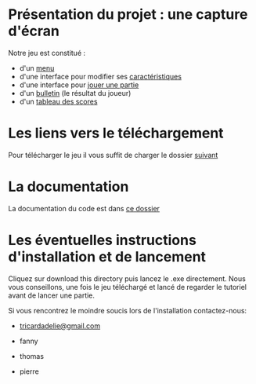 # Présentation du projet : une capture d'écran

Notre jeu est constitué :
- d'un [menu](https://git.unistra.fr/les-canards-boiteux/projet1/-/blob/master/Projet%20T3/Projet%20T3/Resources/Tuto_Menu.PNG)
- d'une interface pour modifier ses [caractéristiques](https://git.unistra.fr/les-canards-boiteux/projet1/-/blob/master/Projet%20T3/Projet%20T3/Resources/Tuto_Caract%C3%A9ristiques.PNG)
- d'une interface pour [jouer une partie](https://git.unistra.fr/les-canards-boiteux/projet1/-/blob/master/Projet%20T3/Projet%20T3/Resources/Tuto_Game.PNG)
- d'un [bulletin](https://git.unistra.fr/les-canards-boiteux/projet1/-/blob/master/Projet%20T3/Projet%20T3/Resources/Tuto_Bulletin.PNG) (le résultat du joueur)  
- d'un [tableau des scores](https://git.unistra.fr/les-canards-boiteux/projet1/-/blob/master/Projet%20T3/Projet%20T3/Resources/Tuto_Scores.PNG)

# Les liens vers le téléchargement 

Pour télécharger le jeu il vous suffit de charger le dossier [suivant](https://git.unistra.fr/les-canards-boiteux/projet1/-/tree/master/telechargement)

# La documentation 

La documentation du code est dans [ce dossier](https://git.unistra.fr/les-canards-boiteux/projet1/-/tree/master/doc)

# Les éventuelles instructions d'installation et de lancement 

Cliquez sur download this directory puis lancez le .exe directement.
Nous vous conseillons, une fois le jeu téléchargé et lancé de regarder le tutoriel avant de lancer une partie.

Si vous rencontrez le moindre soucis lors de l'installation contactez-nous:

- tricardadelie@gmail.com

- fanny

- thomas
    
- pierre